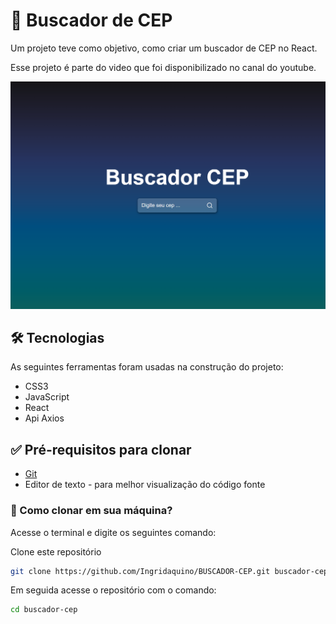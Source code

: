 # 🔎 Buscador de CEP
Um projeto teve como objetivo, como criar um buscador de CEP no React.

Esse projeto é parte do video que foi disponibilizado no canal do youtube.

<p align="center">
  <img src="./image/buscador.png" />
</p>


## 🛠 Tecnologias

As seguintes ferramentas foram usadas na construção do projeto:

- CSS3
- JavaScript
- React
- Api Axios

## ✅ Pré-requisitos para clonar

- [Git](https://git-scm.com)
- Editor de texto - para melhor visualização do código fonte




### 🔁 Como clonar em sua máquina?
Acesse o terminal e digite os seguintes comando:

Clone este repositório
```bash
git clone https://github.com/Ingridaquino/BUSCADOR-CEP.git buscador-cep
```

Em seguida acesse o repositório com o comando:
```bash
cd buscador-cep
```

